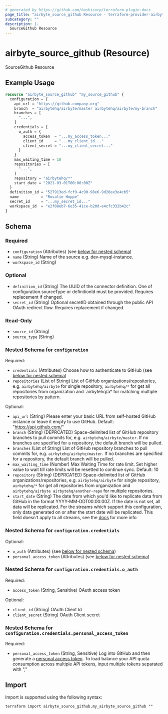 ```yaml
---
# generated by https://github.com/hashicorp/terraform-plugin-docs
page_title: "airbyte_source_github Resource - terraform-provider-airbyte"
subcategory: ""
description: |-
  SourceGithub Resource
---
```


# airbyte_source_github (Resource)

SourceGithub Resource

## Example Usage

```terraform
resource "airbyte_source_github" "my_source_github" {
  configuration = {
    api_url = "https://github.company.org"
    branch  = "airbytehq/airbyte/master airbytehq/airbyte/my-branch"
    branches = [
      "...",
    ]
    credentials = {
      o_auth = {
        access_token  = "...my_access_token..."
        client_id     = "...my_client_id..."
        client_secret = "...my_client_secret..."
      }
    }
    max_waiting_time = 10
    repositories = [
      "...",
    ]
    repository = "airbytehq/*"
    start_date = "2021-03-01T00:00:00Z"
  }
  definition_id = "527913ed-fcf9-4c90-98e6-9d20ee3e4cb5"
  name          = "Rosalie Hoppe"
  secret_id     = "...my_secret_id..."
  workspace_id  = "e2f08eb7-6e35-41ce-b20d-e4cfc332b42c"
}
```

<!-- schema generated by tfplugindocs -->
## Schema

### Required

- `configuration` (Attributes) (see [below for nested schema](#nestedatt--configuration))
- `name` (String) Name of the source e.g. dev-mysql-instance.
- `workspace_id` (String)

### Optional

- `definition_id` (String) The UUID of the connector definition. One of configuration.sourceType or definitionId must be provided. Requires replacement if changed.
- `secret_id` (String) Optional secretID obtained through the public API OAuth redirect flow. Requires replacement if changed.

### Read-Only

- `source_id` (String)
- `source_type` (String)

<a id="nestedatt--configuration"></a>
### Nested Schema for `configuration`

Required:

- `credentials` (Attributes) Choose how to authenticate to GitHub (see [below for nested schema](#nestedatt--configuration--credentials))
- `repositories` (List of String) List of GitHub organizations/repositories, e.g. `airbytehq/airbyte` for single repository, `airbytehq/*` for get all repositories from organization and `airbytehq/a* for matching multiple repositories by pattern.

Optional:

- `api_url` (String) Please enter your basic URL from self-hosted GitHub instance or leave it empty to use GitHub. Default: "https://api.github.com/"
- `branch` (String) (DEPRCATED) Space-delimited list of GitHub repository branches to pull commits for, e.g. `airbytehq/airbyte/master`. If no branches are specified for a repository, the default branch will be pulled.
- `branches` (List of String) List of GitHub repository branches to pull commits for, e.g. `airbytehq/airbyte/master`. If no branches are specified for a repository, the default branch will be pulled.
- `max_waiting_time` (Number) Max Waiting Time for rate limit. Set higher value to wait till rate limits will be resetted to continue sync. Default: 10
- `repository` (String) (DEPRCATED) Space-delimited list of GitHub organizations/repositories, e.g. `airbytehq/airbyte` for single repository, `airbytehq/*` for get all repositories from organization and `airbytehq/airbyte airbytehq/another-repo` for multiple repositories.
- `start_date` (String) The date from which you'd like to replicate data from GitHub in the format YYYY-MM-DDT00:00:00Z. If the date is not set, all data will be replicated.  For the streams which support this configuration, only data generated on or after the start date will be replicated. This field doesn't apply to all streams, see the <a href="https://docs.airbyte.com/integrations/sources/github">docs</a> for more info

<a id="nestedatt--configuration--credentials"></a>
### Nested Schema for `configuration.credentials`

Optional:

- `o_auth` (Attributes) (see [below for nested schema](#nestedatt--configuration--credentials--o_auth))
- `personal_access_token` (Attributes) (see [below for nested schema](#nestedatt--configuration--credentials--personal_access_token))

<a id="nestedatt--configuration--credentials--o_auth"></a>
### Nested Schema for `configuration.credentials.o_auth`

Required:

- `access_token` (String, Sensitive) OAuth access token

Optional:

- `client_id` (String) OAuth Client Id
- `client_secret` (String) OAuth Client secret


<a id="nestedatt--configuration--credentials--personal_access_token"></a>
### Nested Schema for `configuration.credentials.personal_access_token`

Required:

- `personal_access_token` (String, Sensitive) Log into GitHub and then generate a <a href="https://github.com/settings/tokens">personal access token</a>. To load balance your API quota consumption across multiple API tokens, input multiple tokens separated with ","

## Import

Import is supported using the following syntax:

```shell
terraform import airbyte_source_github.my_airbyte_source_github ""
```
